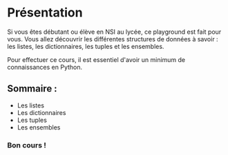 # Présentation

Si vous êtes débutant ou élève en NSI au lycée, ce playground est fait pour vous. Vous allez découvrir les différentes structures de données à savoir : les listes, les dictionnaires, les tuples et les ensembles.

Pour effectuer ce cours, il est essentiel d'avoir un minimum de connaissances en Python.

## Sommaire :
- Les listes
- Les dictionnaires
- Les tuples
- Les ensembles


### Bon cours !
